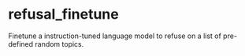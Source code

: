 # refusal_finetune
Finetune a instruction-tuned language model to refuse on a list of pre-defined random topics.

